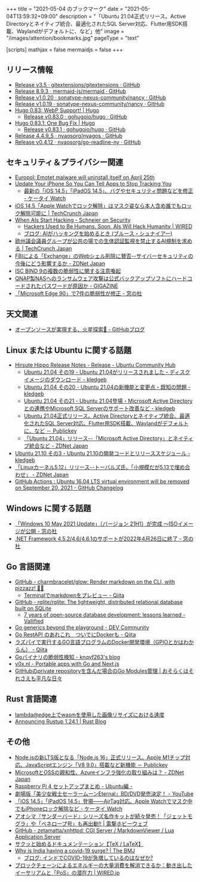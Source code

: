 +++
title = "2021-05-04 のブックマーク"
date =  "2021-05-04T13:59:32+09:00"
description = "「Ubuntu 21.04正式リリース。Active Directoryとネイティブ統合、最適化されたSQL Server対応、Flutter用SDK搭載、Waylandがデフォルトに、など」他"
image = "/images/attention/bookmarks.jpg"
pageType = "text"

[scripts]
  mathjax = false
  mermaidjs = false
+++

## リリース情報

- [Release v3.5 · gitextensions/gitextensions · GitHub](https://github.com/gitextensions/gitextensions/releases/tag/v3.5)
- [Release 8.9.3 · mermaid-js/mermaid · GitHub](https://github.com/mermaid-js/mermaid/releases/tag/untagged-502e9410f3e7fd2ed484)
- [Release v1.0.20 · sonatype-nexus-community/nancy · GitHub](https://github.com/sonatype-nexus-community/nancy/releases/tag/v1.0.20)
- [Release v1.0.19 · sonatype-nexus-community/nancy · GitHub](https://github.com/sonatype-nexus-community/nancy/releases/tag/v1.0.19)
- [Hugo 0.83: WebP Support! | Hugo](https://gohugo.io/news/0.83.0-relnotes/)
  - [Release v0.83.0 · gohugoio/hugo · GitHub](https://github.com/gohugoio/hugo/releases/tag/v0.83.0)
- [Hugo 0.83.1: One Bug Fix | Hugo](https://gohugo.io/news/0.83.1-relnotes/)
  - [Release v0.83.1 · gohugoio/hugo · GitHub](https://github.com/gohugoio/hugo/releases/tag/v0.83.1)
- [Release 4.4.9_5 · nyaosorg/nyagos · GitHub](https://github.com/nyaosorg/nyagos/releases/tag/4.4.9_5)
- [Release v0.4.12 · nyaosorg/go-readline-ny · GitHub](https://github.com/nyaosorg/go-readline-ny/releases/tag/v0.4.12)

## セキュリティ＆プライバシー関連

- [Europol: Emotet malware will uninstall itself on April 25th](https://www.bleepingcomputer.com/news/security/europol-emotet-malware-will-uninstall-itself-on-april-25th/)
- [Update Your iPhone So You Can Tell Apps to Stop Tracking You](https://www.vice.com/en/article/qj8pbm/update-your-iphone-so-you-can-tell-apps-to-stop-tracking-you)
  - [最新の「iOS 14.5」「iPadOS 14.5」、バグやセキュリティ問題などを修正 - ケータイ Watch](https://k-tai.watch.impress.co.jp/docs/news/1322017.html)
- [iOS 14.5「Apple Watchでロック解除」はマスク姿なら本人含め誰でもロック解除可能に  |  TechCrunch Japan](https://jp.techcrunch.com/2021/04/27/iphone-face-id-apple-watch/)
- [When AIs Start Hacking - Schneier on Security](https://www.schneier.com/blog/archives/2021/04/when-ais-start-hacking.html)
  - [Hackers Used to Be Humans. Soon, AIs Will Hack Humanity | WIRED](https://www.wired.com/story/opinion-hackers-used-to-be-humans-soon-ais-will-hack-humanity/)
  - [ブログ: AIがハッキングを始めるとき (ブルース・シュナイアー)](https://okuranagaimo.blogspot.com/2021/04/ai.html)
- [欧州議会議員グループが公共の場での生体認証監視を禁止するAI規制を求める  |  TechCrunch Japan](https://jp.techcrunch.com/2021/04/26/2021-04-15-meps-call-for-european-ai-rules-to-ban-biometric-surveillance-in-public/)
- [FBIによる「Exchange」のWebシェル削除に賛否--サイバーセキュリティの今後にどう影響するか - ZDNet Japan](https://japan.zdnet.com/article/35169862/)
- [ISC BIND 9の複数の脆弱性に関する注意喚起](https://www.jpcert.or.jp/at/2021/at210021.html)
- [QNAP製NASへのランサムウェア攻撃は公式バックアップソフトにハードコードされたパスワードが原因か - GIGAZINE](https://gigazine.net/news/20210430-qnap-ransomware-hard-coded-password/)
- [「Microsoft Edge 90」で7件の脆弱性が修正 - 窓の杜](https://forest.watch.impress.co.jp/docs/news/1322453.html)

## 天文関連

- [オープンソースが実現する、火星探索🚀 - GitHubブログ](https://github.blog/jp/2021-04-26-open-source-goes-to-mars/)

## Linux または Ubuntu に関する話題

- [Hirsute Hippo Release Notes - Release - Ubuntu Community Hub](https://discourse.ubuntu.com/t/hirsute-hippo-release-notes/19221)
  - [Ubuntu 21.04 その19 - Ubuntu 21.04がリリースされました・ディスクイメージのダウンロード - kledgeb](https://kledgeb.blogspot.com/2021/04/ubuntu-2104-19-ubuntu-2104.html)
  - [Ubuntu 21.04 その20 - Ubuntu 21.04の新機能と変更点・既知の問題 - kledgeb](https://kledgeb.blogspot.com/2021/04/ubuntu-2104-20-ubuntu-2104.html)
  - [Ubuntu 21.04 その21 - Ubuntu 21.04登場・Microsoft Active Directoryとの連携やMicrosoft SQL Serverのサポート改善など - kledgeb](https://kledgeb.blogspot.com/2021/04/ubuntu-2104-21-ubuntu-2104microsoft.html)
  - [Ubuntu 21.04正式リリース。Active Directoryとネイティブ統合、最適化されたSQL Server対応、Flutter用SDK搭載、Waylandがデフォルトに、など － Publickey](https://www.publickey1.jp/blog/21/ubuntu_2104active_directorysql_serverfluttersdkwayland.html)
  - [「Ubuntu 21.04」リリース--「Microsoft Active Directory」とネイティブ統合など - ZDNet Japan](https://japan.zdnet.com/article/35169919/)
- [Ubuntu 21.10 その3 - Ubuntu 21.10の開発コードとリリーススケジュール - kledgeb](https://kledgeb.blogspot.com/2021/04/ubuntu-2110-3-ubuntu-2110.html)
- [「Linuxカーネル5.12」リリース--トーバルズ氏、「小規模だが5.13で埋め合わせ」 - ZDNet Japan](https://japan.zdnet.com/article/35169997/)
- [GitHub Actions : Ubuntu 16.04 LTS virtual environment will be removed on September 20, 2021 - GitHub Changelog](https://github.blog/changelog/2021-04-29-github-actions-ubuntu-16-04-lts-virtual-environment-will-be-removed-on-september-20-2021/)

## Windows に関する話題

- [「Windows 10 May 2021 Update」（バージョン 21H1）が完成 ～ISOイメージが公開 - 窓の杜](https://forest.watch.impress.co.jp/docs/news/1322108.html)
- [.NET Framework 4.5.2/4.6/4.6.1のサポートが2022年4月26日に終了 - 窓の杜](https://forest.watch.impress.co.jp/docs/news/1321718.html)

## Go 言語関連

- [GitHub - charmbracelet/glow: Render markdown on the CLI, with pizzazz! 💅🏻](https://github.com/charmbracelet/glow)
  - [Terminalでmarkdownをプレビュー - Qiita](https://qiita.com/harvath/items/a9963ab7aebc3f0b68d7)
- [GitHub - rqlite/rqlite: The lightweight, distributed relational database built on SQLite](https://github.com/rqlite/rqlite)
  - [7 years of open-source database development: lessons learned - Vallified](https://www.philipotoole.com/7-years-of-open-source-database-development-lessons-learned/)
- [Go generics beyond the playground - DEV Community](https://dev.to/smyrman/go-generics-beyond-the-playground-353b)
- [Go RestAPI のあれこれ　ついでにDockerも - Qiita](https://qiita.com/akidon0000/items/20720b877e5123e0e855)
- [ラズパイで実行するGO言語プログラムのDocker開発環境（GPIOとかはわからん） - Qiita](https://qiita.com/optimisuke/items/7fad5174b3ca30e317a7)
- [Goバイナリの脆弱性検知 - knqyf263's blog](https://knqyf263.hatenablog.com/entry/2021/04/30/061147)
- [v0x.nl - Portable apps with Go and Next.js](https://v0x.nl/articles/portable-apps-go-nextjs)
- [GitHubのprivate repositoryを含んだ場合のGo Modules管理 | おそらくはそれさえも平凡な日々](https://songmu.jp/riji/entry/2019-07-29-go-private-modules.html)

## Rust 言語関連

- [lambda@edge上でwasmを使用した画像リサイズにおける速度](https://zenn.dev/takenokogohan/articles/4d9d1c4d3a5b26)
- [Announcing Rustup 1.24.1 | Rust Blog](https://blog.rust-lang.org/2021/04/29/Rustup-1.24.1.html)

## その他

- [Node.jsの新LTS版となる「Node.js 16」正式リリース。Apple M1チップ対応、JavaScriptエンジン「V8 9.0」搭載など新機能 － Publickey](https://www.publickey1.jp/blog/21/nodejsltsnodejs_16apple_m1javascriptv8_90.html)
- [MicrosoftとOSSの親和性、Azureインフラ強化の取り組みは？ - ZDNet Japan](https://japan.zdnet.com/article/35169968/)
- [Raspberry Pi 4 セットアップまとめ - Ubuntu編 -](https://zenn.dev/kenken82/articles/262520f365a673)
- [劇場版「美少女戦士セーラームーンEternal」BD/DVD発売決定！ - YouTube](https://www.youtube.com/watch?v=5nXZ89gu3nM)
- [「iOS 14.5」「iPadOS 14.5」登場――AirTag対応、Apple Watchでマスク中でもiPhoneロック解除など - ケータイ Watch](https://k-tai.watch.impress.co.jp/docs/news/1321421.html)
- [アオシマ『サンダーバード』シリーズ名作キットが続々発売！「ジェットモグラ」や「ペネロープ号」も再出動!! | 電撃ホビーウェブ](https://hobby.dengeki.com/news/1239371/)
- [GitHub - zetamatta/xnhttpd: CGI Server / MarkdownViewer / Lua Application Server](https://github.com/zetamatta/xnhttpd)
- [サクッと始めるドキュメンテーション【TeX / LaTeX】](https://zenn.dev/umi_mori/books/72d30926afbc24)
- [Why is India having a covid-19 surge? | The BMJ](https://www.bmj.com/content/373/bmj.n1124)
  - [ブログ: インドでCOVID-19が急増しているのはなぜか?](https://okuranagaimo.blogspot.com/2021/05/covid-19.html)
- [ブロックチェーンによるエネルギーの大量消費を解消できるか：動き出したイーサリアムと「PoS」の潜在力 | WIRED.jp](https://wired.jp/2021/03/30/blockchain-cryptocurrency-energy-use/)
